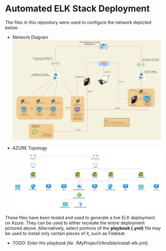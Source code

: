 # Automated ELK Stack Deployment

The files in this repository were used to configure the network depicted below.
- Network Diagram
![](Images/network_diagram.png)

- AZURE Topology
![](Images/AzureNetworkTopology.png)

These files have been tested and used to generate a live ELK deployment on Azure. They can be used to either recreate the entire deployment pictured above. Alternatively, select portions of the **playbook (.yml)** file may be used to install only certain pieces of it, such as Filebeat.

  - _TODO: Enter the playbook file._
  (MyProject1/Ansible/install-elk.yml)
